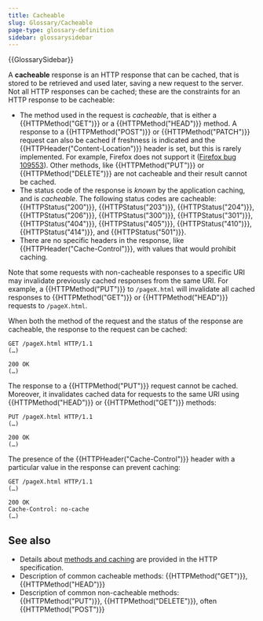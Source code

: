 ```yaml
---
title: Cacheable
slug: Glossary/Cacheable
page-type: glossary-definition
sidebar: glossarysidebar
---
```


{{GlossarySidebar}}

A **cacheable** response is an HTTP response that can be cached, that is stored to be retrieved and used later, saving a new request to the server. Not all HTTP responses can be cached; these are the constraints for an HTTP response to be cacheable:

- The method used in the request is _cacheable_, that is either a {{HTTPMethod("GET")}} or a {{HTTPMethod("HEAD")}} method. A response to a {{HTTPMethod("POST")}} or {{HTTPMethod("PATCH")}} request can also be cached if freshness is indicated and the {{HTTPHeader("Content-Location")}} header is set, but this is rarely implemented. For example, Firefox does not support it ([Firefox bug 109553](https://bugzil.la/109553)). Other methods, like {{HTTPMethod("PUT")}} or {{HTTPMethod("DELETE")}} are not cacheable and their result cannot be cached.
- The status code of the response is _known_ by the application caching, and is _cacheable_. The following status codes are cacheable: {{HTTPStatus("200")}}, {{HTTPStatus("203")}}, {{HTTPStatus("204")}}, {{HTTPStatus("206")}}, {{HTTPStatus("300")}}, {{HTTPStatus("301")}}, {{HTTPStatus("404")}}, {{HTTPStatus("405")}}, {{HTTPStatus("410")}}, {{HTTPStatus("414")}}, and {{HTTPStatus("501")}}.
- There are no specific headers in the response, like {{HTTPHeader("Cache-Control")}}, with values that would prohibit caching.

Note that some requests with non-cacheable responses to a specific URI may invalidate previously cached responses from the same URI. For example, a {{HTTPMethod("PUT")}} to `/pageX.html` will invalidate all cached responses to {{HTTPMethod("GET")}} or {{HTTPMethod("HEAD")}} requests to `/pageX.html`.

When both the method of the request and the status of the response are cacheable, the response to the request can be cached:

```http
GET /pageX.html HTTP/1.1
(…)

200 OK
(…)
```

The response to a {{HTTPMethod("PUT")}} request cannot be cached. Moreover, it invalidates cached data for requests to the same URI using {{HTTPMethod("HEAD")}} or {{HTTPMethod("GET")}} methods:

```http
PUT /pageX.html HTTP/1.1
(…)

200 OK
(…)
```

The presence of the {{HTTPHeader("Cache-Control")}} header with a particular value in the response can prevent caching:

```http
GET /pageX.html HTTP/1.1
(…)

200 OK
Cache-Control: no-cache
(…)
```

## See also

- Details about [methods and caching](https://httpwg.org/specs/rfc9110.html#rfc.section.9.2.3) are provided in the HTTP specification.
- Description of common cacheable methods: {{HTTPMethod("GET")}}, {{HTTPMethod("HEAD")}}
- Description of common non-cacheable methods: {{HTTPMethod("PUT")}}, {{HTTPMethod("DELETE")}}, often {{HTTPMethod("POST")}}
